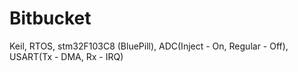 # Bitbucket
Keil, RTOS, stm32F103C8 (BluePill), ADC(Inject - On, Regular - Off), USART(Tx - DMA, Rx - IRQ)
